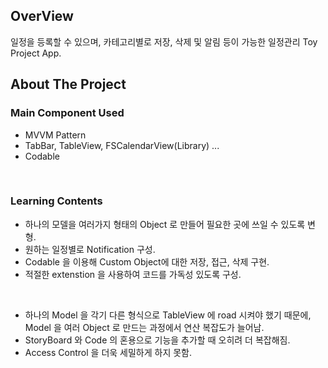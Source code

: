 
## OverView
일정을 등록할 수 있으며, 카테고리별로 저장, 삭제 및 알림 등이 가능한 일정관리 Toy Project App.
<br>

## About The Project


### Main Component Used
- MVVM Pattern
- TabBar, TableView, FSCalendarView(Library) ...
- Codable
<br>

### Learning Contents
- 하나의 모델을 여러가지 형태의 Object 로 만들어 필요한 곳에 쓰일 수 있도록 변형.
- 원하는 일정별로 Notification 구성.
- Codable 을 이용해 Custom Object에 대한 저장, 접근, 삭제 구현.
- 적절한 extenstion 을 사용하여 코드를 가독성 있도록 구성.
<br>


- 하나의 Model 을 각기 다른 형식으로 TableView 에 road 시켜야 했기 때문에, Model 을 여러 Object 로 만드는 과정에서 연산 복잡도가 늘어남.
- StoryBoard 와 Code 의 혼용으로 기능을 추가할 때 오히려 더 복잡해짐.
- Access Control 을 더욱 세밀하게 하지 못함.
